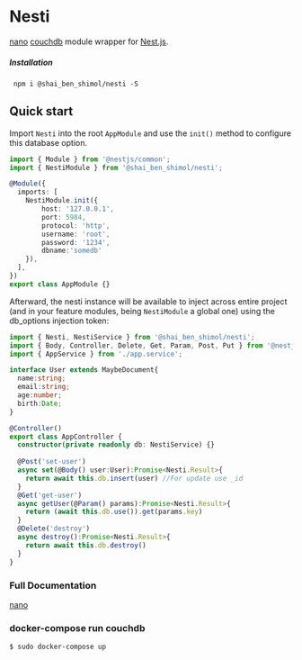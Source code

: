 # Nesti

[nano](https://www.npmjs.com/package/nano) [couchdb](http://couchdb.apache.org/) module wrapper for [Nest.js](https://nestjs.com/).

##### Installation
``` npm i @shai_ben_shimol/nesti -S```

## Quick start


Import `Nesti` into the root `AppModule` and use the `init()` method to configure this database option. 

```typescript
import { Module } from '@nestjs/common';
import { NestiModule } from '@shai_ben_shimol/nesti';

@Module({
  imports: [
    NestiModule.init({
        host: '127.0.0.1', 
        port: 5984,
        protocol: 'http',
        username: 'root',
        password: '1234',
        dbname:'somedb'
    }),
  ],
})
export class AppModule {}
```
Afterward, the nesti instance will be available to inject across entire project (and in your feature modules, being `NestiModule` a global one) using the db_options injection token:

```typescript
import { Nesti, NestiService } from '@shai_ben_shimol/nesti';
import { Body, Controller, Delete, Get, Param, Post, Put } from '@nestjs/common';
import { AppService } from './app.service';

interface User extends MaybeDocument{
  name:string;
  email:string;
  age:number;
  birth:Date;
}

@Controller()
export class AppController {
  constructor(private readonly db: NestiService) {}
  
  @Post('set-user')
  async set(@Body() user:User):Promise<Nesti.Result>{
    return await this.db.insert(user) //For update use _id
  }
  @Get('get-user')
  async getUser(@Param() params):Promise<Nesti.Result>{
    return (await this.db.use()).get(params.key)
  }
  @Delete('destroy')
  async destroy():Promise<Nesti.Result>{
    return await this.db.destroy()
  }
}
```
### Full Documentation ###
[nano]((https://www.npmjs.com/package/nano))

### docker-compose run couchdb

```bash
$ sudo docker-compose up
```